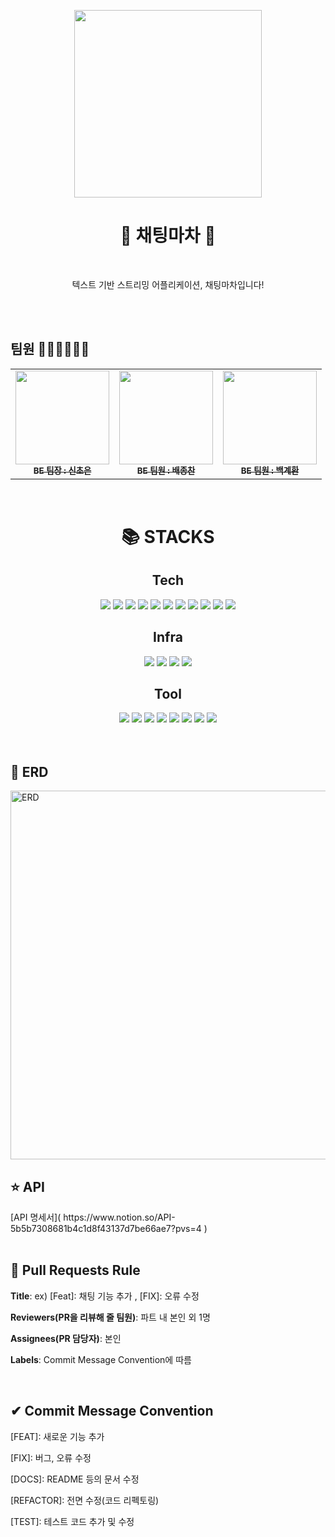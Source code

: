 <p align="center">
  <img src="https://avatars.githubusercontent.com/u/129783133?s=200&v=4" width="300"/>
</p>
<h1 align="center"> 🏮 채팅마차 🏮 </h1>
</br>
<p align="middle">텍스트 기반 스트리밍 어플리케이션, 채팅마차입니다!</p>
</br>

<br>

## 팀원  👨‍👨‍👧‍👧👩‍👦‍
<table>
  <tbody>
    <tr>
      <td align="center"><a href=https://github.com/choeun7><img src="https://avatars.githubusercontent.com/u/95676587?v=4" width="150px;" alt=""/><br /><sub><b>BE 팀장 : 신초은</b></sub></a><br /></td>
      <td align="center"><a href="https://github.com/ZhongdanBae"><img src="https://avatars.githubusercontent.com/u/128568951?v=4" width="150px;" alt=""/><br /><sub><b>BE 팀원 : 배종찬</b></sub></a><br /></td>
      <td align="center"><a href="https://github.com/gyehwan24"><img src="https://avatars.githubusercontent.com/u/97265630?v=4" width="150px;" alt=""/><br /><sub><b>BE 팀원 : 백계환</b></sub></a><br /></td>
    </tr>
  </tbody>
</table>

<br>

<div align=center><h1>📚 STACKS</h1></div>

<div align=center> 
  <h2> Tech </h2>
  <img src="https://img.shields.io/badge/java-%23ED8B00.svg?style=for-the-badge&logo=openjdk&logoColor=white"> 
  <img src="https://img.shields.io/badge/android-3DDC84?style=for-the-badge&logo=android&logoColor=white">
  <img src="https://img.shields.io/badge/springboot-6DB33F?style=for-the-badge&logo=springboot&logoColor=white">
  <img src="https://img.shields.io/badge/gradle-02303A?style=for-the-badge&logo=gradle&logoColor=white">
  <img src="https://img.shields.io/badge/Hibernate-59666C?style=for-the-badge&logo=Hibernate&logoColor=white">
  <img src="https://img.shields.io/badge/Spring Data Jpa-0078D4?style=for-the-badge&logo=&logoColor=white"/>
  <img src="https://img.shields.io/badge/Spring Security-6DB33F ?style=for-the-badge&logo=SpringSecurity&logoColor=white"/>
  <img src="https://img.shields.io/badge/JWT-black?style=for-the-badge&logo=JSON%20web%20tokens">


  <!--DB-->
  <img src="https://img.shields.io/badge/firebase-%23039BE5.svg?style=for-the-badge&logo=firebase">
  <img src="https://img.shields.io/badge/h2-2962FF?style=for-the-badge&logo=h2&logoColor=white">
  <img src="https://img.shields.io/badge/mysql-4479A1?style=for-the-badge&logo=mysql&logoColor=white">
  
  <h2> Infra </h2>
  <img src="https://img.shields.io/badge/AWS-%23FF9900.svg?style=for-the-badge&logo=amazon-aws&logoColor=white">
  <img src="https://img.shields.io/badge/amazonec2-FF9900.svg?style=for-the-badge&logo=amazonec2&logoColor=white">
  <img src="https://img.shields.io/badge/amazonrds-527FFF.svg?style=for-the-badge&logo=amazonrds&logoColor=white">
  <img src="https://img.shields.io/badge/Linux-FCC624?style=for-the-badge&logo=linux&logoColor=black">

  
  <h2> Tool </h2>
  <img src="https://img.shields.io/badge/git-F05032?style=for-the-badge&logo=git&logoColor=white">
  <img src="https://img.shields.io/badge/github-181717?style=for-the-badge&logo=github&logoColor=white">
  <img src="https://img.shields.io/badge/androidstudio-3DDC84?style=for-the-badge&logo=androidstudio&logoColor=white">
  <img src="https://img.shields.io/badge/IntelliJIDEA-000000.svg?style=for-the-badge&logo=intellij-idea&logoColor=white">
  <img src="https://img.shields.io/badge/Postman-FF6C37?style=for-the-badge&logo=postman&logoColor=white">
  <img src="https://img.shields.io/badge/figma-%23F24E1E.svg?style=for-the-badge&logo=figma&logoColor=white">
  <img src="https://img.shields.io/badge/Notion-%23000000.svg?style=for-the-badge&logo=notion&logoColor=white">
  <img src="https://img.shields.io/badge/Discord-%235865F2.svg?style=for-the-badge&logo=discord&logoColor=white">
</div>
<br>
<br>

<h2>📀 ERD </h2>
<img align=center width="590" alt="ERD" src="https://github.com/Chatting-Bar/Chatting-Bar-Server/assets/97265630/31f2564d-def3-427f-ab3a-7661ff4b6a5c">
<br>

<h2>⭐️ API </h2>
[API 명세서]( https://www.notion.so/API-5b5b7308681b4c1d8f43137d7be66ae7?pvs=4 )
<br>
<br>



## 🌱 Pull Requests Rule 
**Title**: ex) [Feat]: 채팅 기능 추가 , [FIX]: 오류 수정

**Reviewers(PR을 리뷰해 줄 팀원)**: 파트 내 본인 외 1명

**Assignees(PR 담당자)**: 본인

**Labels**: Commit Message Convention에 따름

<br>

## ✔ Commit Message Convention

[FEAT]: 새로운 기능 추가

[FIX]: 버그, 오류 수정

[DOCS]: README 등의 문서 수정

[REFACTOR]: 전면 수정(코드 리펙토링)

[TEST]: 테스트 코드 추가 및 수정


